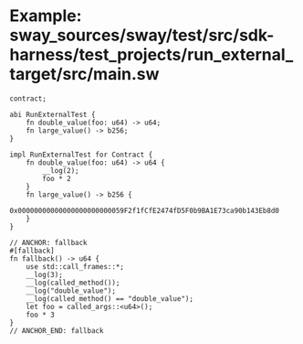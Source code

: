 # Example: sway_sources/sway/test/src/sdk-harness/test_projects/run_external_target/src/main.sw

```sway
contract;

abi RunExternalTest {
    fn double_value(foo: u64) -> u64;
    fn large_value() -> b256;
}

impl RunExternalTest for Contract {
    fn double_value(foo: u64) -> u64 {
        __log(2);
        foo * 2
    }
    fn large_value() -> b256 {
       0x00000000000000000000000059F2f1fCfE2474fD5F0b9BA1E73ca90b143Eb8d0
    }
}

// ANCHOR: fallback
#[fallback]
fn fallback() -> u64 {
    use std::call_frames::*;
    __log(3);
    __log(called_method());
    __log("double_value");
    __log(called_method() == "double_value");
    let foo = called_args::<u64>();
    foo * 3
}
// ANCHOR_END: fallback

```
